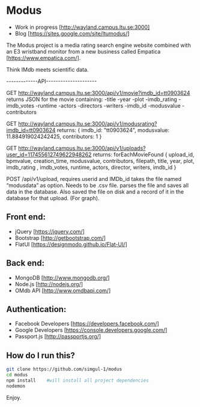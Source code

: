 # Modus
- Work in progress [http://wayland.campus.ltu.se:3000]
- Blog [https://sites.google.com/site/ltumodus/]

The Modus project is a media rating search engine website combined with an E3 wristband monitor from a new business called Empatica [https://www.empatica.com/]. 

Think IMdb meets scientific data.

-------------API--------------------- 

GET http://wayland.campus.ltu.se:3000/api/v1/movie?imdb_id=tt0903624
returns JSON for the movie containing:
-title
-year
-plot
-imdb_rating
-imdb_votes
-runtime
-actors
-directors
-writers
-imdb_id
-modusvalue
-contributors

GET http://wayland.campus.ltu.se:3000/api/v1/modusrating?imdb_id=tt0903624 returns: 
{
    imdb_id: "tt0903624",
    modusvalue: 11.884919024242425,
    contributors: 1
}

GET http://wayland.campus.ltu.se:3000/api/v1/uploads?user_id=117455612749622948262 returns:
forEachMovieFound
{
upload_id,
bpmvalue,
creation_time,
modusvalue,
contributors,
filepath,
title,
year,
plot,
imdb_rating ,
imdb_votes,
runtime,
actors,
director,
writers,
imdb_id
}

POST /api/v1/upload, requires userid and IMDb_id
takes the file named “modusdata” as option. Needs to be .csv file.
parses the file and saves all data in the database. Also saved the file on disk and a record of it in the database for that upload. (For graph).




## Front end:
- jQuery [https://jquery.com/]
- Bootstrap [http://getbootstrap.com/]
- FlatUI [https://designmodo.github.io/Flat-UI/]

## Back end:
- MongoDB [http://www.mongodb.org/]
- Node.js [http://nodejs.org/]
- OMdb API [http://www.omdbapi.com/]

## Authentication:
- Facebook Developers [https://developers.facebook.com/]
- Google Developers [https://console.developers.google.com/]
- Passport.js [http://passportjs.org/]

## How do I run this?
```sh   
git clone https://github.com/simgul-1/modus 
cd modus
npm install    #will install all project dependencies
nodemon
```
Enjoy.
